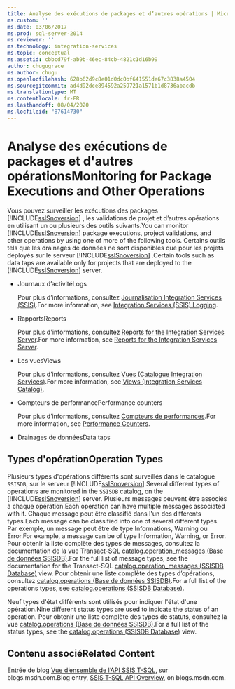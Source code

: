 ```yaml
---
title: Analyse des exécutions de packages et d’autres opérations | Microsoft Docs
ms.custom: ''
ms.date: 03/06/2017
ms.prod: sql-server-2014
ms.reviewer: ''
ms.technology: integration-services
ms.topic: conceptual
ms.assetid: cbbcd79f-ab9b-46ec-84cb-4821c1d16b99
author: chugugrace
ms.author: chugu
ms.openlocfilehash: 628b62d9c8e01d0dc0bf641551de67c3838a4504
ms.sourcegitcommit: ad4d92dce894592a259721a1571b1d8736abacdb
ms.translationtype: MT
ms.contentlocale: fr-FR
ms.lasthandoff: 08/04/2020
ms.locfileid: "87614730"
---
```

# <a name="monitoring-for-package-executions-and-other-operations"></a><span data-ttu-id="f8b44-102">Analyse des exécutions de packages et d'autres opérations</span><span class="sxs-lookup"><span data-stu-id="f8b44-102">Monitoring for Package Executions and Other Operations</span></span>
  <span data-ttu-id="f8b44-103">Vous pouvez surveiller les exécutions des packages [!INCLUDE[ssISnoversion](../../includes/ssisnoversion-md.md)] , les validations de projet et d’autres opérations en utilisant un ou plusieurs des outils suivants.</span><span class="sxs-lookup"><span data-stu-id="f8b44-103">You can monitor [!INCLUDE[ssISnoversion](../../includes/ssisnoversion-md.md)] package executions, project validations, and other operations by using one of more of the following tools.</span></span> <span data-ttu-id="f8b44-104">Certains outils tels que les drainages de données ne sont disponibles que pour les projets déployés sur le serveur [!INCLUDE[ssISnoversion](../../includes/ssisnoversion-md.md)] .</span><span class="sxs-lookup"><span data-stu-id="f8b44-104">Certain tools such as data taps are available only for projects that are deployed to the [!INCLUDE[ssISnoversion](../../includes/ssisnoversion-md.md)] server.</span></span>  
  
-   <span data-ttu-id="f8b44-105">Journaux d’activité</span><span class="sxs-lookup"><span data-stu-id="f8b44-105">Logs</span></span>  
  
     <span data-ttu-id="f8b44-106">Pour plus d’informations, consultez [Journalisation Integration Services &#40;SSIS&#41;](integration-services-ssis-logging.md).</span><span class="sxs-lookup"><span data-stu-id="f8b44-106">For more information, see [Integration Services &#40;SSIS&#41; Logging](integration-services-ssis-logging.md).</span></span>  
  
-   <span data-ttu-id="f8b44-107">Rapports</span><span class="sxs-lookup"><span data-stu-id="f8b44-107">Reports</span></span>  
  
     <span data-ttu-id="f8b44-108">Pour plus d'informations, consultez [Reports for the Integration Services Server](../reports-for-the-integration-services-server.md).</span><span class="sxs-lookup"><span data-stu-id="f8b44-108">For more information, see [Reports for the Integration Services Server](../reports-for-the-integration-services-server.md).</span></span>  
  
-   <span data-ttu-id="f8b44-109">Les vues</span><span class="sxs-lookup"><span data-stu-id="f8b44-109">Views</span></span>  
  
     <span data-ttu-id="f8b44-110">Pour plus d’informations, consultez [Vues &#40;Catalogue Integration Services&#41;](/sql/integration-services/system-views/views-integration-services-catalog).</span><span class="sxs-lookup"><span data-stu-id="f8b44-110">For more information, see [Views &#40;Integration Services Catalog&#41;](/sql/integration-services/system-views/views-integration-services-catalog).</span></span>  
  
-   <span data-ttu-id="f8b44-111">Compteurs de performance</span><span class="sxs-lookup"><span data-stu-id="f8b44-111">Performance counters</span></span>  
  
     <span data-ttu-id="f8b44-112">Pour plus d’informations, consultez [Compteurs de performances](performance-counters.md).</span><span class="sxs-lookup"><span data-stu-id="f8b44-112">For more information, see [Performance Counters](performance-counters.md).</span></span>  
  
-   <span data-ttu-id="f8b44-113">Drainages de données</span><span class="sxs-lookup"><span data-stu-id="f8b44-113">Data taps</span></span>  
  
## <a name="operation-types"></a><span data-ttu-id="f8b44-114">Types d'opération</span><span class="sxs-lookup"><span data-stu-id="f8b44-114">Operation Types</span></span>  
 <span data-ttu-id="f8b44-115">Plusieurs types d'opérations différents sont surveillés dans le catalogue `SSISDB`, sur le serveur [!INCLUDE[ssISnoversion](../../includes/ssisnoversion-md.md)].</span><span class="sxs-lookup"><span data-stu-id="f8b44-115">Several different types of operations are monitored in the `SSISDB` catalog, on the [!INCLUDE[ssISnoversion](../../includes/ssisnoversion-md.md)] server.</span></span> <span data-ttu-id="f8b44-116">Plusieurs messages peuvent être associés à chaque opération.</span><span class="sxs-lookup"><span data-stu-id="f8b44-116">Each operation can have multiple messages associated with it.</span></span> <span data-ttu-id="f8b44-117">Chaque message peut être classifié dans l'un des différents types.</span><span class="sxs-lookup"><span data-stu-id="f8b44-117">Each message can be classified into one of several different types.</span></span> <span data-ttu-id="f8b44-118">Par exemple, un message peut être de type Informations, Warning ou Error.</span><span class="sxs-lookup"><span data-stu-id="f8b44-118">For example, a message can be of type Information, Warning, or Error.</span></span> <span data-ttu-id="f8b44-119">Pour obtenir la liste complète des types de messages, consultez la documentation de la vue Transact-SQL [catalog.operation_messages &#40;Base de données SSISDB&#41;](/sql/integration-services/system-views/catalog-operation-messages-ssisdb-database).</span><span class="sxs-lookup"><span data-stu-id="f8b44-119">For the full list of message types, see the documentation for the Transact-SQL [catalog.operation_messages &#40;SSISDB Database&#41;](/sql/integration-services/system-views/catalog-operation-messages-ssisdb-database) view.</span></span> <span data-ttu-id="f8b44-120">Pour obtenir une liste complète des types d’opérations, consultez [catalog.operations &#40;Base de données SSISDB&#41;](/sql/integration-services/system-views/catalog-operations-ssisdb-database).</span><span class="sxs-lookup"><span data-stu-id="f8b44-120">For a full list of the operations types, see [catalog.operations &#40;SSISDB Database&#41;](/sql/integration-services/system-views/catalog-operations-ssisdb-database).</span></span>  
  
 <span data-ttu-id="f8b44-121">Neuf types d'état différents sont utilisés pour indiquer l'état d'une opération.</span><span class="sxs-lookup"><span data-stu-id="f8b44-121">Nine different status types are used to indicate the status of an operation.</span></span> <span data-ttu-id="f8b44-122">Pour obtenir une liste complète des types de statuts, consultez la vue [catalog.operations &#40;Base de données SSISDB&#41;](/sql/integration-services/system-views/catalog-operations-ssisdb-database).</span><span class="sxs-lookup"><span data-stu-id="f8b44-122">For a full list of the status types, see the [catalog.operations &#40;SSISDB Database&#41;](/sql/integration-services/system-views/catalog-operations-ssisdb-database) view.</span></span>  
  
## <a name="related-content"></a><span data-ttu-id="f8b44-123">Contenu associé</span><span class="sxs-lookup"><span data-stu-id="f8b44-123">Related Content</span></span>  
 <span data-ttu-id="f8b44-124">Entrée de blog [Vue d’ensemble de l’API SSIS T-SQL](https://go.microsoft.com/fwlink/?LinkId=249051), sur blogs.msdn.com.</span><span class="sxs-lookup"><span data-stu-id="f8b44-124">Blog entry, [SSIS T-SQL API Overview](https://go.microsoft.com/fwlink/?LinkId=249051), on blogs.msdn.com.</span></span>  
  
  
